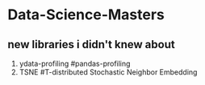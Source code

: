 # Data-Science-Masters

## new libraries i didn't knew about

1. ydata-profiling #pandas-profiling
2. TSNE #T-distributed Stochastic Neighbor Embedding
